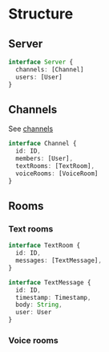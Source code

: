 # Structure

## Server

```ts
interface Server {
  channels: [Channel]
  users: [User]
}
```

## Channels

See [channels](./channels.md)

```ts
interface Channel {
  id: ID,
  members: [User],
  textRooms: [TextRoom],
  voiceRooms: [VoiceRoom]
}
```

## Rooms

### Text rooms

```ts
interface TextRoom {
  id: ID,
  messages: [TextMessage],
}
```

```ts
interface TextMessage {
  id: ID,
  timestamp: Timestamp,
  body: String,
  user: User
}
```

### Voice rooms
